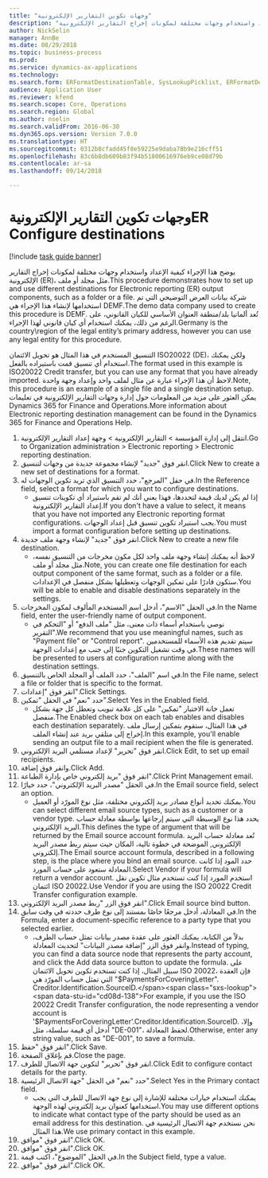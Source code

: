 ```yaml
--- 
title: "وجهات تكوين التقارير الإلكترونية"
description: "يوضح هذا الإجراء كيفية الإعداد واستخدام وجهات مختلفة لمكونات إخراج التقارير الإلكترونية (ER)، مثل مجلد أو ملف."
author: NickSelin
manager: AnnBe
ms.date: 08/29/2018
ms.topic: business-process
ms.prod: 
ms.service: dynamics-ax-applications
ms.technology: 
ms.search.form: ERFormatDestinationTable, SysLookupPicklist, ERFormatDestinationSettings, ERFormatDestinationEmailSettings, ERExpressionDesignerFormula, SRSPrintDestinationTokens
audience: Application User
ms.reviewer: kfend
ms.search.scope: Core, Operations
ms.search.region: Global
ms.author: nselin
ms.search.validFrom: 2016-06-30
ms.dyn365.ops.version: Version 7.0.0
ms.translationtype: HT
ms.sourcegitcommit: 0312b8cfadd45f8e59225e9daba78b9e216cff51
ms.openlocfilehash: 83c6b8db609b83f94b51800616976eb9ce08d79b
ms.contentlocale: ar-sa
ms.lasthandoff: 09/14/2018

---
```

# <a name="er-configure-destinations"></a><span data-ttu-id="cd08d-103">وجهات تكوين التقارير الإلكترونية</span><span class="sxs-lookup"><span data-stu-id="cd08d-103">ER Configure destinations</span></span>

[!include [task guide banner](../../includes/task-guide-banner.md)]

<span data-ttu-id="cd08d-104">يوضح هذا الإجراء كيفية الإعداد واستخدام وجهات مختلفة لمكونات إخراج التقارير الإلكترونية (ER)، مثل مجلد أو ملف.</span><span class="sxs-lookup"><span data-stu-id="cd08d-104">This procedure demonstrates how to set up and use different destinations for Electronic reporting (ER) output components, such as a folder or a file.</span></span> <span data-ttu-id="cd08d-105">شركة بيانات العرض التوضيحي التي تم استخدامها لإنشاء هذا الإجراء هي DEMF.</span><span class="sxs-lookup"><span data-stu-id="cd08d-105">The demo data company used to create this procedure is DEMF.</span></span> <span data-ttu-id="cd08d-106">تُعد ألمانيا بلد/منطقة العنوان الأساسي للكيان القانوني، على الرغم من ذلك، يمكنك استخدام أي كيان قانوني لهذا الإجراء.</span><span class="sxs-lookup"><span data-stu-id="cd08d-106">Germany is the country\region of the legal entity’s primary address, however you can use any legal entity for this procedure.</span></span> 

<span data-ttu-id="cd08d-107">التنسيق المستخدم في هذا المثال هو تحويل الائتمان ISO20022 (DE)، ولكن يمكنك استخدام أي تنسيق قمت باستيراده بالفعل.</span><span class="sxs-lookup"><span data-stu-id="cd08d-107">The format used in this example is ISO20022 Credit transfer, but you can use any format that you have already imported.</span></span> <span data-ttu-id="cd08d-108">لاحظ أن هذا الإجراء عبارة عن مثال لملف واحد وإعداد وجهة واحدة.</span><span class="sxs-lookup"><span data-stu-id="cd08d-108">Note, this procedure is an example of a single file and a single destination setup.</span></span> <span data-ttu-id="cd08d-109">يمكن العثور على مزيد من المعلومات حول إدارة وجهات التقارير الإلكترونية في تعليمات Dynamics 365 for Finance and Operations.</span><span class="sxs-lookup"><span data-stu-id="cd08d-109">More information about Electronic reporting destination management can be found in the Dynamics 365 for Finance and Operations Help.</span></span>

1. <span data-ttu-id="cd08d-110">انتقل إلى إدارة المؤسسة > التقارير الإلكترونية > وجهة إعداد التقارير الإلكترونية‬.</span><span class="sxs-lookup"><span data-stu-id="cd08d-110">Go to Organization administration > Electronic reporting > Electronic reporting destination.</span></span>
2. <span data-ttu-id="cd08d-111">انقر فوق "جديد" لإنشاء مجموعة جديدة من وجهات لتنسيق.</span><span class="sxs-lookup"><span data-stu-id="cd08d-111">Click New to create a new set of destinations for a format.</span></span>
3. <span data-ttu-id="cd08d-112">في حقل "المرجع"، حدد التنسيق الذي تريد تكوين الوجهات له.</span><span class="sxs-lookup"><span data-stu-id="cd08d-112">In the Reference field, select a format for which you want to configure destinations.</span></span>
    * <span data-ttu-id="cd08d-113">إذا لم يكن لديك قيمة لتحددها، فهذا يعني أنك لم تقم باستيراد أي تكوينات تنسيق إعداد التقارير الإلكترونية.</span><span class="sxs-lookup"><span data-stu-id="cd08d-113">If you don't have a value to select, it means that you have not imported any Electronic reporting format configurations.</span></span> <span data-ttu-id="cd08d-114">يجب استيراد تكوين تنسيق قبل إعداد الوجهات.</span><span class="sxs-lookup"><span data-stu-id="cd08d-114">You must import a format configuration before setting up destinations.</span></span>  
4. <span data-ttu-id="cd08d-115">انقر فوق "جديد" لإنشاء وجهة ملف جديدة.</span><span class="sxs-lookup"><span data-stu-id="cd08d-115">Click New to create a new file destination.</span></span>
    * <span data-ttu-id="cd08d-116">لاحظ أنه يمكنك إنشاء وجهة ملف واحد لكل مكون مخرجات من التنسيق نفسه، مثل مجلد أو ملف.</span><span class="sxs-lookup"><span data-stu-id="cd08d-116">Note, you can create one file destination for each output component of the same format, such as a folder or a file.</span></span> <span data-ttu-id="cd08d-117">ستكون قادرًا على تمكين الوجهات وتعطيلها بشكل منفصل في الإعدادات.</span><span class="sxs-lookup"><span data-stu-id="cd08d-117">You will be able to enable and disable destinations separately in the settings.</span></span>  
5. <span data-ttu-id="cd08d-118">في الحقل "الاسم"، أدخل اسم المستخدم المألوف لمكون المخرجات.</span><span class="sxs-lookup"><span data-stu-id="cd08d-118">In the Name field, enter the user-friendly name of output component.</span></span>
    * <span data-ttu-id="cd08d-119">نوصي باستخدام أسماء ذات معنى، مثل "ملف الدفع" أو "التحكم في التقرير".</span><span class="sxs-lookup"><span data-stu-id="cd08d-119">We recommend that you use meaningful names, such as "Payment file" or "Control report".</span></span> <span data-ttu-id="cd08d-120">سيتم تقديم هذه الأسماء للمستخدمين في وقت تشغيل التكوين جنبًا إلى جنب مع إعدادات الوجهة.</span><span class="sxs-lookup"><span data-stu-id="cd08d-120">These names will be presented to users at configuration runtime along with the destination settings.</span></span>  
6. <span data-ttu-id="cd08d-121">في اسم "الملف"، حدد الملف أو المجلد الخاص بالتنسيق.</span><span class="sxs-lookup"><span data-stu-id="cd08d-121">In the File name, select a file or folder that is specific to the format.</span></span>
7. <span data-ttu-id="cd08d-122">انقر فوق "إعدادات".</span><span class="sxs-lookup"><span data-stu-id="cd08d-122">Click Settings.</span></span>
8. <span data-ttu-id="cd08d-123">حدد "نعم" في الحقل "تمكين".</span><span class="sxs-lookup"><span data-stu-id="cd08d-123">Select Yes in the Enabled field.</span></span>
    * <span data-ttu-id="cd08d-124">تعمل خانة الاختيار "تمكين" على كل علامة تبويب وتعطل كل جهة بشكل منفصل.</span><span class="sxs-lookup"><span data-stu-id="cd08d-124">The Enabled check box on each tab enables and disables each destination separately.</span></span> <span data-ttu-id="cd08d-125">في هذا المثال، ستقوم بتمكين إرسال ملف إخراج إلى متلقي بريد عند إنشاء الملف.</span><span class="sxs-lookup"><span data-stu-id="cd08d-125">In this example, you'll enable sending an output file to a mail recipient when the file is generated.</span></span>  
9. <span data-ttu-id="cd08d-126">انقر فوق "تحرير" لإعداد مستلمي البريد الإلكتروني.</span><span class="sxs-lookup"><span data-stu-id="cd08d-126">Click Edit, to set up email recipients.</span></span>
10. <span data-ttu-id="cd08d-127">وانقر فوق إضافة.</span><span class="sxs-lookup"><span data-stu-id="cd08d-127">Click Add.</span></span>
11. <span data-ttu-id="cd08d-128">انقر فوق "بريد إلكتروني خاص بإدارة الطباعة‬".</span><span class="sxs-lookup"><span data-stu-id="cd08d-128">Click Print Management email.</span></span>
12. <span data-ttu-id="cd08d-129">في الحقل "مصدر البريد الإلكتروني"، حدد خيارًا.</span><span class="sxs-lookup"><span data-stu-id="cd08d-129">In the Email source  field, select an option.</span></span>
    * <span data-ttu-id="cd08d-130">يمكنك تحديد أنواع مصادر بريد إلكتروني مختلفة، مثل نوع المورّد أو العميل.</span><span class="sxs-lookup"><span data-stu-id="cd08d-130">You can select different email source types, such as a customer or a vendor type.</span></span> <span data-ttu-id="cd08d-131">يحدد هذا نوع الوسيطة التي سيتم إرجاعها بواسطة معادلة حساب البريد الإلكتروني.</span><span class="sxs-lookup"><span data-stu-id="cd08d-131">This defines the type of argument that will be returned by the Email source account formula.</span></span> <span data-ttu-id="cd08d-132">تُعد معادلة حساب البريد الإلكتروني, الموضحة في خطوة تالية، المكان حيث سيتم ربط مصدر البريد إلكتروني.</span><span class="sxs-lookup"><span data-stu-id="cd08d-132">The Email source account formula, described in a following step, is the place where you bind an email source.</span></span> <span data-ttu-id="cd08d-133">حدد المود إذا كانت المعادلة ستعود على حساب المورد.</span><span class="sxs-lookup"><span data-stu-id="cd08d-133">Select Vendor if your formula will return a vendor account.</span></span> <span data-ttu-id="cd08d-134">استخدم المورد إذا كنت تستخدم مثال تكوين نقل ائتمان ISO 20022.</span><span class="sxs-lookup"><span data-stu-id="cd08d-134">Use Vendor if you are using the ISO 20022 Credit Transfer configuration example.</span></span>  
13. <span data-ttu-id="cd08d-135">انقر فوق الزر "ربط مصدر البريد الإلكتروني".</span><span class="sxs-lookup"><span data-stu-id="cd08d-135">Click Email source bind button.</span></span>
14. <span data-ttu-id="cd08d-136">في المعادلة، أدخل مرجعًا خاصًا بمستند إلى نوع طرف حددته في وقت سابق.</span><span class="sxs-lookup"><span data-stu-id="cd08d-136">In the Formula, enter a document-specific reference to a party type that you selected earlier.</span></span>
    * <span data-ttu-id="cd08d-137">بدلاً من الكتابة، يمكنك العثور على عقدة مصدر بيانات تمثل حساب الطرف، وانقر فوق الزر "إضافة مصدر البيانات" لتحديث المعادلة.</span><span class="sxs-lookup"><span data-stu-id="cd08d-137">Instead of typing, you can find a data source node that represents the party account, and click the Add data source button to update the formula.</span></span> <span data-ttu-id="cd08d-138">على سبيل المثال، إذا كنت تستخدم تكوين تحويل الائتمان ISO 20022، فإن العقدة التي تمثل حساب المورّد هي "$PaymentsForCoveringLetter". Creditor.Identification.SourceID.</span><span class="sxs-lookup"><span data-stu-id="cd08d-138">For example, if you use the ISO 20022 Credit Transfer configuration, the node representing a vendor account is '$PaymentsForCoveringLetter'.Creditor.Identification.SourceID.</span></span> <span data-ttu-id="cd08d-139">وإلا، أدخل أي قيمة سلسلة، مثل "DE-001"، لحفظ المعادلة.</span><span class="sxs-lookup"><span data-stu-id="cd08d-139">Otherwise, enter any string value, such as "DE-001", to save a formula.</span></span>  
15. <span data-ttu-id="cd08d-140">انقر فوق "حفظ".</span><span class="sxs-lookup"><span data-stu-id="cd08d-140">Click Save.</span></span>
16. <span data-ttu-id="cd08d-141">قم بإغلاق الصفحة.</span><span class="sxs-lookup"><span data-stu-id="cd08d-141">Close the page.</span></span>
17. <span data-ttu-id="cd08d-142">انقر فوق "تحرير" لتكوين جهة الاتصال للطرف.</span><span class="sxs-lookup"><span data-stu-id="cd08d-142">Click Edit to configure contact details for the party.</span></span>
18. <span data-ttu-id="cd08d-143">حدد "نعم" في الحقل "جهة الاتصال الرئيسية‬".</span><span class="sxs-lookup"><span data-stu-id="cd08d-143">Select Yes in the Primary contact field.</span></span>
    * <span data-ttu-id="cd08d-144">يمكنك استخدام خيارات مختلفة للإشارة إلى نوع جهة الاتصال للطرف التي يجب استخدامها كعنوان بريد إلكتروني لهذه الوجهة.</span><span class="sxs-lookup"><span data-stu-id="cd08d-144">You may use different options to indicate what contact type of the party should be used as an email address for this destination.</span></span> <span data-ttu-id="cd08d-145">نحن نستخدم جهة الاتصال الرئيسية في هذا المثال.</span><span class="sxs-lookup"><span data-stu-id="cd08d-145">We use primary contact in this example.</span></span>  
19. <span data-ttu-id="cd08d-146">انقر فوق "موافق".</span><span class="sxs-lookup"><span data-stu-id="cd08d-146">Click OK.</span></span>
20. <span data-ttu-id="cd08d-147">انقر فوق "موافق".</span><span class="sxs-lookup"><span data-stu-id="cd08d-147">Click OK.</span></span>
21. <span data-ttu-id="cd08d-148">في الحقل "الموضوع"، اكتب قيمة.</span><span class="sxs-lookup"><span data-stu-id="cd08d-148">In the Subject field, type a value.</span></span>
22. <span data-ttu-id="cd08d-149">انقر فوق "موافق".</span><span class="sxs-lookup"><span data-stu-id="cd08d-149">Click OK.</span></span>


